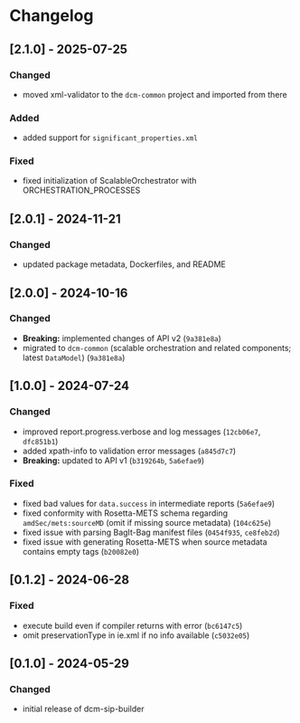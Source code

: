# Changelog

## [2.1.0] - 2025-07-25

### Changed

- moved xml-validator to the `dcm-common` project and imported from there

### Added

- added support for `significant_properties.xml`

### Fixed

- fixed initialization of ScalableOrchestrator with ORCHESTRATION_PROCESSES

## [2.0.1] - 2024-11-21

### Changed

- updated package metadata, Dockerfiles, and README

## [2.0.0] - 2024-10-16

### Changed

- **Breaking:** implemented changes of API v2 (`9a381e8a`)
- migrated to `dcm-common` (scalable orchestration and related components; latest `DataModel`) (`9a381e8a`)

## [1.0.0] - 2024-07-24

### Changed

- improved report.progress.verbose and log messages (`12cb06e7`, `dfc851b1`)
- added xpath-info to validation error messages (`a845d7c7`)
- **Breaking:** updated to API v1 (`b319264b`, `5a6efae9`)

### Fixed

- fixed bad values for `data.success` in intermediate reports (`5a6efae9`)
- fixed conformity with Rosetta-METS schema regarding `amdSec/mets:sourceMD` (omit if missing source metadata) (`104c625e`)
- fixed issue with parsing BagIt-Bag manifest files (`0454f935`, `ce8feb2d`)
- fixed issue with generating Rosetta-METS when source metadata contains empty tags (`b20082e0`)

## [0.1.2] - 2024-06-28

### Fixed

- execute build even if compiler returns with error (`bc6147c5`)
- omit preservationType in ie.xml if no info available (`c5032e05`)

## [0.1.0] - 2024-05-29

### Changed

- initial release of dcm-sip-builder
